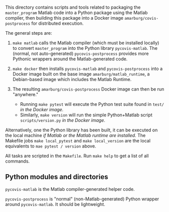 This directory contains scripts and tools related to packaging the `master_program` Matlab code into a Python package using the Matlab compiler, then building this package into a Docker image `amarburg/covis-postprocess` for distributed execution.

The general steps are:

1. `make matlab` calls the Matlab compiler (which must be installed locally) to convert `master_program` into the Python library `pycovis-matlab`.   The (normal, not auto-generated) `pycovis-postprocess` provides more Pythonic wrappers around the Matlab-generated code.

1. `make docker` then installs `pycovis-matlab` and  `pycovis-postprocess` into a Docker image built on the base image `amarburg/matlab_runtime`, a Debian-based image which includes the Matlab Runtime.

1.  The resulting `amarburg/covis-postprocess` Docker image can then be run "anywhere."    

    * Running `make pytest` will execute the Python test suite found in `test/` _in the Docker image._   
    * Similarly, `make version` will run the simple Python+Matlab script `scripts/version.py` _in the Docker image._

Alternatively, one the Python library has been built, it can be executed on the local machine _if Matlab or the Matlab runtime are installed._     The Makefile jobs `make local_pytest` and `make local_version` are the local equivalents to `mae pytest / version` above.


All tasks are scripted in the `Makefile`.   Run `make help` to get a list of all commands.

## Python modules and directories

`pycovis-matlab` is the Matlab compiler-generated helper code.

`pycovis-postprocess` is "normal" (non-Matlab-generated) Python wrapper around `pycovis-matlab`.  It should be lightweight.
